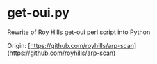 # get-oui.py
Rewrite of Roy Hills get-oui perl script into Python

Origin: [https://github.com/royhills/arp-scan](https://github.com/royhills/arp-scan)
